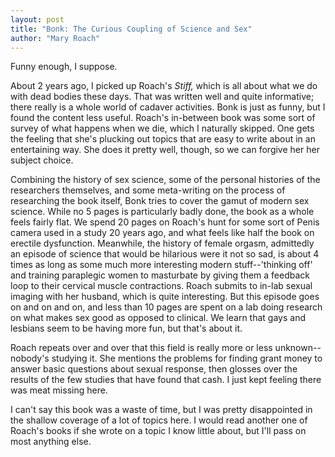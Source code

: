 ```yaml
---
layout: post
title: "Bonk: The Curious Coupling of Science and Sex"
author: "Mary Roach"
---
```

Funny enough, I suppose.

About 2 years ago, I picked up Roach's <i>Stiff,</i> which is all about what we do with dead bodies these days.  That was written well and quite informative; there really is a whole world of cadaver activities.  Bonk is just as funny, but I found the content less useful.  Roach's in-between book was some sort of survey of what happens when we die, which I naturally skipped.  One gets the feeling that she's plucking out topics that are easy to write about in an entertaining way.  She does it pretty well, though, so we can forgive her her subject choice.

Combining the history of sex science, some of the personal histories of the researchers themselves, and some meta-writing on the process of researching the book itself, Bonk tries to cover the gamut of modern sex science.  While no 5 pages is particularly badly done, the book as a whole feels fairly flat.  We spend 20 pages on Roach's hunt for some sort of Penis camera used in a study 20 years ago, and what feels like half the book on erectile dysfunction.  Meanwhile, the history of female orgasm, admittedly an episode of science that would be hilarious were it not so sad, is about 4 times as long as some much more interesting modern stuff--'thinking off' and training paraplegic women to masturbate by giving them a feedback loop to their cervical muscle contractions.  Roach submits to in-lab sexual imaging with her husband, which is quite interesting.  But this episode goes on and on and on, and less than 10 pages are spent on a lab doing research on what makes sex good as opposed to clinical.  We learn that gays and lesbians seem to be having more fun, but that's about it.

Roach repeats over and over that this field is really more or less unknown--nobody's studying it.  She mentions the problems for finding grant money to answer basic questions about sexual response, then glosses over the results of the few studies that have found that cash.  I just kept feeling there was meat missing here.

I can't say this book was a waste of time, but I was pretty disappointed in the shallow coverage of a lot of topics here.  I would read another one of Roach's books if she wrote on a topic I know little about, but I'll pass on most anything else.

